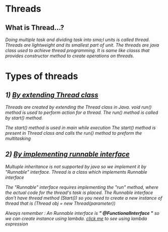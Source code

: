 # Threads
## What is Thread...?
*Doing multiple task and dividing task into sma;l units is called thread.*
*Threads are lightweight and its smallest part of unit.*
*The threads are java class used to achieve thread programming.*
*It is same like classs that provides constructor method to create operations on threads.*



# Types of threads
## *1) [By extending Thread class](https://github.com/ruturajjadhav07/Java/blob/main/Java%20Core/Thread/Thread1.java)*
*Threads are created by extending the Thread class in Java.*
*void run() method is used to perform action for a thread.*
*The run() method is called by start() method.*

*The start() method is used in main while execution*
*The start() method is present in Thread class and calls the run() method to preform the multitasking*


## *2) [By implementing runnable interface](https://github.com/ruturajjadhav07/Java/blob/main/Java%20Core/Thread/Thread2.java)*
*Multuple inheritance is not supported by java so we implement it by "Runnable" interface.*
*Thread is a class which implements Runnable interface*

*The "Runnable" interface requires implementing the "run" method, where the actual code for the thread's task is placed.*
*The Runnable interface don't have thread method (Start()) so you need to create a new instance of thread that is (Thread obj = new Thread(parameter))*

*Always remember : An Runnable interface is   **" @FunctionalInterface "**   so we can create instance using lambda. [click me]() to see using lambda expression*

